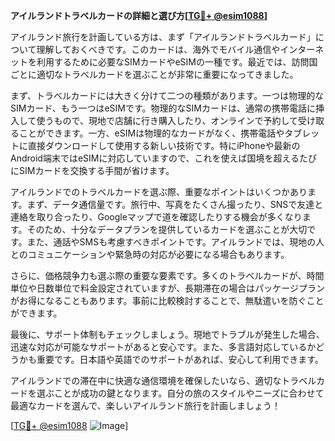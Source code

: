 **アイルランドトラベルカードの詳細と選び方[[TG💪+ @esim1088](https://t.me/s/esim1088)]**

アイルランド旅行を計画している方は、まず「アイルランドトラベルカード」について理解しておくべきです。このカードは、海外でモバイル通信やインターネットを利用するために必要なSIMカードやeSIMの一種です。最近では、訪問国ごとに適切なトラベルカードを選ぶことが非常に重要になってきました。

まず、トラベルカードには大きく分けて二つの種類があります。一つは物理的なSIMカード、もう一つはeSIMです。物理的なSIMカードは、通常の携帯電話に挿入して使うもので、現地で店舗に行き購入したり、オンラインで予約して受け取ることができます。一方、eSIMは物理的なカードがなく、携帯電話やタブレットに直接ダウンロードして使用する新しい技術です。特にiPhoneや最新のAndroid端末ではeSIMに対応していますので、これを使えば国境を超えるたびにSIMカードを交換する手間が省けます。

アイルランドでのトラベルカードを選ぶ際、重要なポイントはいくつかあります。まず、データ通信量です。旅行中、写真をたくさん撮ったり、SNSで友達と連絡を取り合ったり、Googleマップで道を確認したりする機会が多くなります。そのため、十分なデータプランを提供しているカードを選ぶことが大切です。また、通話やSMSも考慮すべきポイントです。アイルランドでは、現地の人とのコミュニケーションや緊急時の対応が必要になる場合もあります。

さらに、価格競争力も選ぶ際の重要な要素です。多くのトラベルカードが、時間単位や日数単位で料金設定されていますが、長期滞在の場合はパッケージプランがお得になることもあります。事前に比較検討することで、無駄遣いを防ぐことができます。

最後に、サポート体制もチェックしましょう。現地でトラブルが発生した場合、迅速な対応が可能なサポートがあると安心です。また、多言語対応しているかどうかも重要です。日本語や英語でのサポートがあれば、安心して利用できます。

アイルランドでの滞在中に快適な通信環境を確保したいなら、適切なトラベルカードを選ぶことが成功の鍵となります。自分の旅のスタイルやニーズに合わせて最適なカードを選んで、楽しいアイルランド旅行を計画しましょう！

[[TG💪+ @esim1088](https://t.me/s/esim1088) ![Image](https://i.postimg.cc/Y0z9fWf4/image.png)]